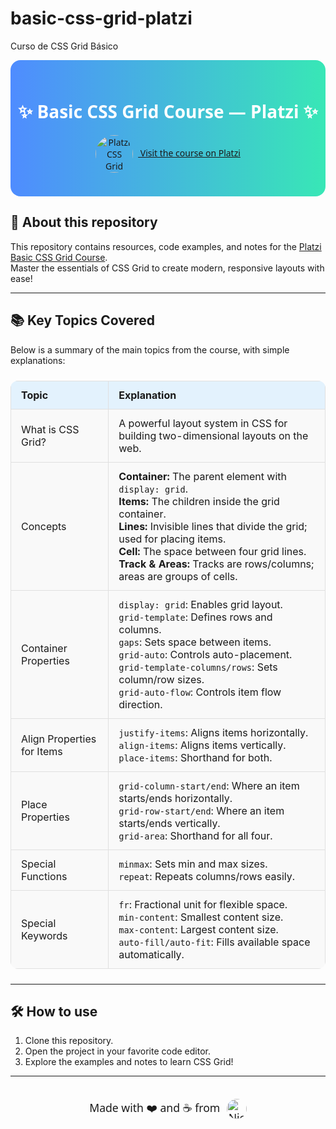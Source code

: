 # basic-css-grid-platzi
Curso de CSS Grid Básico

<!-- Custom CSS for README styling -->
<style>
  .header {
    background: linear-gradient(90deg, #4f8cff 0%, #38e7b6 100%);
    color: #fff;
    padding: 24px 0;
    text-align: center;
    border-radius: 16px;
    margin-bottom: 24px;
    font-family: 'Segoe UI', Arial, sans-serif;
  }
  .topics-table {
    width: 100%;
    border-collapse: collapse;
    margin: 24px 0;
    font-size: 1rem;
    background: #f9f9f9;
    border-radius: 12px;
    overflow: hidden;
  }
  .topics-table th, .topics-table td {
    border: 1px solid #e0e0e0;
    padding: 12px 16px;
    text-align: left;
  }
  .topics-table th {
    background: #e3f2fd;
    font-weight: bold;
  }
  .footer {
    margin-top: 36px;
    text-align: center;
    font-size: 1.1rem;
    font-family: 'Segoe UI', Arial, sans-serif;
  }
  .flag-img {
    width: 32px;
    height: 32px;
    border-radius: 50%;
    vertical-align: middle;
    margin-left: 6px;
  }
</style>

<div class="header">
  <h1>✨ Basic CSS Grid Course — Platzi ✨</h1>
  <p>
    <a href="https://platzi.com/cursos/css-grid/" target="_blank">
      <img src="https://static.platzi.com/media/achievements/badge-css-grid-basico-5a5b5ab7-3cbb-4c7a-a15d-9f2719b56598.png" alt="Platzi CSS Grid Badge" width="60" style="vertical-align:middle; border-radius: 50%; margin-right: 8px;">
      Visit the course on Platzi
    </a>
  </p>
</div>

## 🚀 About this repository

This repository contains resources, code examples, and notes for the [Platzi Basic CSS Grid Course](https://platzi.com/cursos/css-grid/).  
Master the essentials of CSS Grid to create modern, responsive layouts with ease!

---

## 📚 Key Topics Covered

Below is a summary of the main topics from the course, with simple explanations:

<table class="topics-table">
  <tr>
    <th>Topic</th>
    <th>Explanation</th>
  </tr>
  <tr>
    <td>What is CSS Grid?</td>
    <td>A powerful layout system in CSS for building two-dimensional layouts on the web.</td>
  </tr>
  <tr>
    <td>Concepts</td>
    <td>
      <b>Container:</b> The parent element with <code>display: grid</code>.<br>
      <b>Items:</b> The children inside the grid container.<br>
      <b>Lines:</b> Invisible lines that divide the grid; used for placing items.<br>
      <b>Cell:</b> The space between four grid lines.<br>
      <b>Track & Areas:</b> Tracks are rows/columns; areas are groups of cells.
    </td>
  </tr>
  <tr>
    <td>Container Properties</td>
    <td>
      <code>display: grid</code>: Enables grid layout.<br>
      <code>grid-template</code>: Defines rows and columns.<br>
      <code>gaps</code>: Sets space between items.<br>
      <code>grid-auto</code>: Controls auto-placement.<br>
      <code>grid-template-columns/rows</code>: Sets column/row sizes.<br>
      <code>grid-auto-flow</code>: Controls item flow direction.
    </td>
  </tr>
  <tr>
    <td>Align Properties for Items</td>
    <td>
      <code>justify-items</code>: Aligns items horizontally.<br>
      <code>align-items</code>: Aligns items vertically.<br>
      <code>place-items</code>: Shorthand for both.
    </td>
  </tr>
  <tr>
    <td>Place Properties</td>
    <td>
      <code>grid-column-start/end</code>: Where an item starts/ends horizontally.<br>
      <code>grid-row-start/end</code>: Where an item starts/ends vertically.<br>
      <code>grid-area</code>: Shorthand for all four.
    </td>
  </tr>
  <tr>
    <td>Special Functions</td>
    <td>
      <code>minmax</code>: Sets min and max sizes.<br>
      <code>repeat</code>: Repeats columns/rows easily.
    </td>
  </tr>
  <tr>
    <td>Special Keywords</td>
    <td>
      <code>fr</code>: Fractional unit for flexible space.<br>
      <code>min-content</code>: Smallest content size.<br>
      <code>max-content</code>: Largest content size.<br>
      <code>auto-fill/auto-fit</code>: Fills available space automatically.
    </td>
  </tr>
</table>

---

## 🛠️ How to use

1. Clone this repository.
2. Open the project in your favorite code editor.
3. Explore the examples and notes to learn CSS Grid!

---

<div class="footer">
  Made with <span title="love">❤️</span> and <span title="coffee">☕</span> from 
  <img src="https://upload.wikimedia.org/wikipedia/commons/1/19/Flag_of_Nicaragua.svg" alt="Nicaragua Flag" class="flag-img">
</div>
